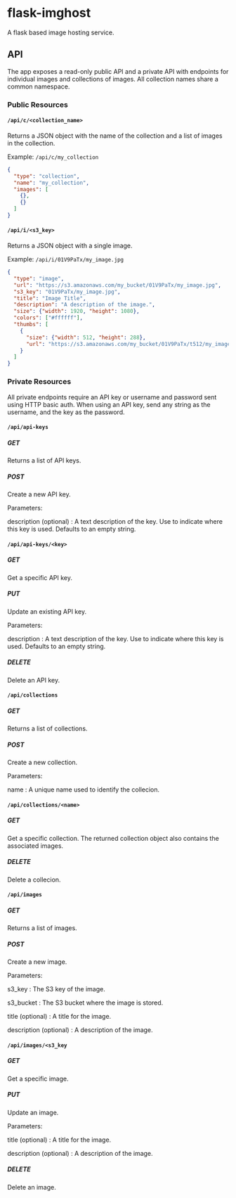 # flask-imghost

A flask based image hosting service.

## API

The app exposes a read-only public API and a private API with endpoints for
individual images and collections of images. All collection names share a common
namespace.

### Public Resources

#### `/api/c/<collection_name>`

Returns a JSON object with the name of the collection and a list of images in
the collection.

Example: `/api/c/my_collection`

```json
{
  "type": "collection",
  "name": "my_collection",
  "images": [
    {},
    {}
  ]
}
```

#### `/api/i/<s3_key>`

Returns a JSON object with a single image.

Example: `/api/i/01V9PaTx/my_image.jpg`

```json
{
  "type": "image",
  "url": "https://s3.amazonaws.com/my_bucket/01V9PaTx/my_image.jpg",
  "s3_key": "01V9PaTx/my_image.jpg",
  "title": "Image Title",
  "description": "A description of the image.",
  "size": {"width": 1920, "height": 1080},
  "colors": ["#ffffff"],
  "thumbs": [
    {
      "size": {"width": 512, "height": 288},
      "url": "https://s3.amazonaws.com/my_bucket/01V9PaTx/t512/my_image.jpg"
    }
  ]
}
```

### Private Resources

All private endpoints require an API key or username and password sent using
HTTP basic auth. When using an API key, send any string as the username, and the
key as the password.

#### `/api/api-keys`

##### GET

Returns a list of API keys.

##### POST

Create a new API key.

Parameters:

description (optional)
: A text description of the key. Use to indicate where this key is used.
Defaults to an empty string.

#### `/api/api-keys/<key>`

##### GET

Get a specific API key.

##### PUT

Update an existing API key.

Parameters:

description
: A text description of the key. Use to indicate where this key is used.
Defaults to an empty string.

##### DELETE

Delete an API key.

#### `/api/collections`

##### GET

Returns a list of collections.

##### POST

Create a new collection.

Parameters:

name
: A unique name used to identify the collecion.

#### `/api/collections/<name>`

##### GET

Get a specific collection. The returned collection object also contains the
associated images.

##### DELETE

Delete a collecion.

#### `/api/images`

##### GET

Returns a list of images.

##### POST

Create a new image.

Parameters:

s3_key
: The S3 key of the image.

s3_bucket
: The S3 bucket where the image is stored.

title (optional)
: A title for the image.

description (optional)
: A description of the image.

#### `/api/images/<s3_key`

##### GET

Get a specific image.

##### PUT

Update an image.

Parameters:

title (optional)
: A title for the image.

description (optional)
: A description of the image.

##### DELETE

Delete an image.
